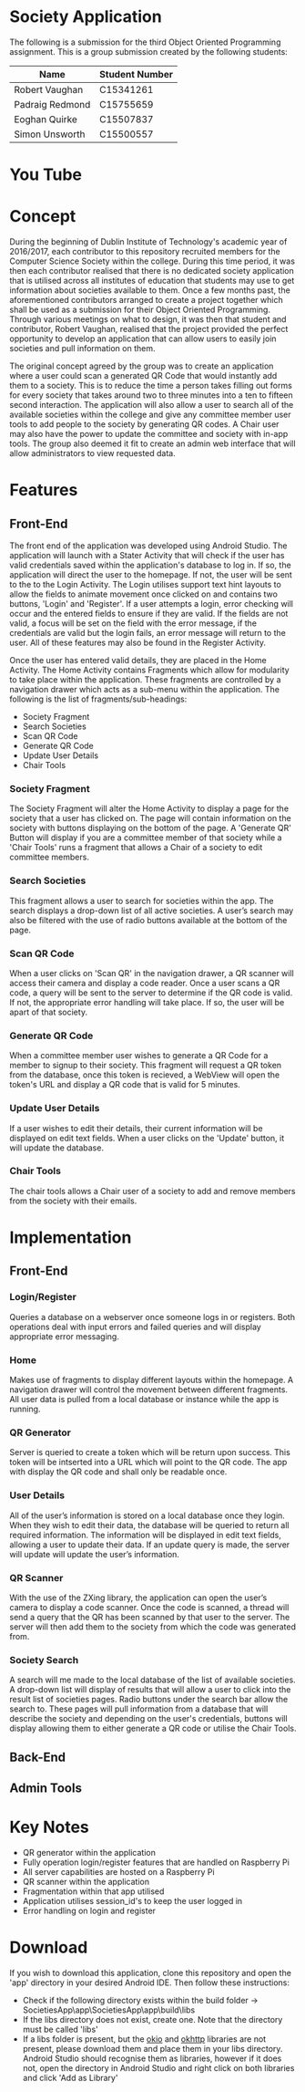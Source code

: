 # Society Application
The following is a submission for the third Object Oriented Programming assignment. This is a group submission created by the following students:

| Name            | Student Number |
| --------------- |----------------|
| Robert Vaughan  | C15341261      |
| Padraig Redmond | C15755659      |
| Eoghan Quirke   | C15507837      |
| Simon Unsworth  | C15500557      |

# You Tube

# Concept

During the beginning of Dublin Institute of Technology's academic year of 2016/2017, each contributor to this repository recruited members for the Computer Science Society within the college. During this time period, it was then each contributor realised that there is no dedicated society application that is utilised across all institutes of education that students may use to get information about societies available to them. Once a few months past, the aforementioned contributors arranged to create a project together which shall be used as a submission for their Object Oriented Programming. Through various meetings on what to design, it was then that student and contributor, Robert Vaughan, realised that the project provided the perfect opportunity to develop an application that can allow users to easily join societies and pull information on them.

The original concept agreed by the group was to create an application where a user could scan a generated QR Code that would instantly add them to a society. This is to reduce the time a person takes filling out forms for every society that takes around two to three minutes into a ten to fifteen second interaction. The application will also allow a user to search all of the available societies within the college and give any committee member user tools to add people to the society by generating QR codes. A Chair user may also have the power to update the committee and society with in-app tools. The group also deemed it fit to create an admin web interface that will allow administrators to view requested data. 

# Features

## Front-End

The front end of the application was developed using Android Studio. The application will launch with a Stater Activity that will check if the user has valid credentials saved within the application's database to log in. If so, the application will direct the user to the homepage. If not, the user will be sent to the to the Login Activity. The Login utilises support text hint layouts to allow the fields to animate movement once clicked on and contains two buttons, 'Login' and 'Register'. If a user attempts a login, error checking will occur and the entered fields to ensure if they are valid. If the fields are not valid, a focus will be set on the field with the error message, if the credentials are valid but the login fails, an error message will return to the user. All of these features may also be found in the Register Activity.

Once the user has entered valid details, they are placed in the Home Activity. The Home Activity contains Fragments which allow for modularity to take place within the application. These fragments are controlled by a navigation drawer which acts as a sub-menu within the application. The following is the list of fragments/sub-headings:

* Society Fragment
* Search Societies
* Scan QR Code
* Generate QR Code
* Update User Details
* Chair Tools

### Society Fragment

The Society Fragment will alter the Home Activity to display a page for the society that a user has clicked on. The page will contain information on the society with buttons displaying on the bottom of the page. A 'Generate QR' Button will display if you are a committee member of that society while a 'Chair Tools' runs a fragment that allows a Chair of a society to edit committee members. 

### Search Societies

This fragment allows a user to search for societies within the app. The search displays a drop-down list of all active societies. A user’s search may also be filtered with the use of radio buttons available at the bottom of the page.

### Scan QR Code

When a user clicks on 'Scan QR' in the navigation drawer, a QR scanner will access their camera and display a code reader. Once a user scans a QR code, a query will be sent to the server to determine if the QR code is valid. If not, the appropriate error handling will take place. If so, the user will be apart of that society.

### Generate QR Code

When a committee member user wishes to generate a QR Code for a member to signup to their society. This fragment will request a QR token from the database, once this token is recieved, a WebView will open the token's URL and display a QR code that is valid for 5 minutes. 

### Update User Details

If a user wishes to edit their details, their current information will be displayed on edit text fields. When a user clicks on the 'Update' button, it will update the database.  

### Chair Tools

The chair tools allows a Chair user of a society to add and remove members from the society with their emails. 

# Implementation

## Front-End

### Login/Register
Queries a database on a webserver once someone logs in or registers. Both operations deal with input errors and failed queries and will display appropriate error messaging.

### Home
Makes use of fragments to display different layouts within the homepage. A navigation drawer will control the movement between different fragments. All user data is pulled from a local database or instance while the app is running. 

### QR Generator
Server is queried to create a token which will be return upon success. This token will be intserted into a URL which will point to the QR code. The app with display the QR code and shall only be readable once.

### User Details
All of the user’s information is stored on a local database once they login. When they wish to edit their data, the database will be queried to return all required information. The information will be displayed in edit text fields, allowing a user to update their data. If an update query is made, the server will update will update the user’s information.

### QR Scanner
With the use of the ZXing library, the application can open the user’s camera to display a code scanner. Once the code is scanned, a thread will send a query that the QR has been scanned by that user to the server. The server will then add them to the society from which the code was generated from. 

### Society Search
A search will me made to the local database of the list of available societies. A drop-down list will display of results that will allow a user to click into the result list of societies pages. Radio buttons under the search bar allow the search to. These pages will pull information from a database that will describe the society and depending on the user's credentials, buttons will display allowing them to either generate a QR code or utilise the Chair Tools. 

## Back-End

## Admin Tools
 
# Key Notes

* QR generator within the application
* Fully operation login/register features that are handled on Raspberry Pi
* All server capabilities are hosted on a Raspberry Pi
* QR scanner within the application
* Fragmentation within that app utilised
* Application utilises session_id's to keep the user logged in
* Error handling on login and register

# Download

If you wish to download this application, clone this repository and open the 'app' directory in your desired Android IDE. Then follow these instructions:

* Check if the following directory exists within the build folder -> SocietiesApp\app\SocietiesApp\app\build\libs
* If the libs directory does not exist, create one. Note that the directory must be called 'libs'
* If a libs folder is present, but the [okio](https://github.com/square/okio) and [okhttp](https://github.com/square/okiohttp://square.github.io/okhttp/) libraries are not present, please download them and place them in your libs directory. Android Studio should recognise them as libraries, however if it does not, open the directory in Android Studio and right click on both libraries and click 'Add as Library'
